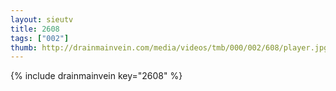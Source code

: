 ```yaml
--- 
layout: sieutv
title: 2608
tags: ["002"]
thumb: http://drainmainvein.com/media/videos/tmb/000/002/608/player.jpg
---
```

{% include drainmainvein key="2608" %} 

